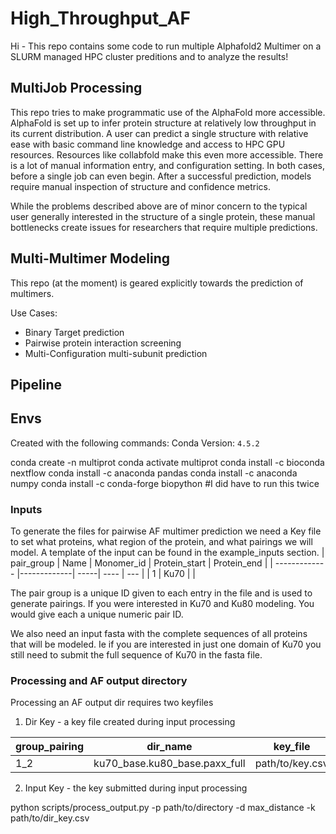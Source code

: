 # High_Throughput_AF

Hi - This repo contains some code to run multiple Alphafold2 Multimer on a SLURM managed HPC cluster preditions and to analyze the results! 

## MultiJob Processing

This repo tries to make programmatic use of the AlphaFold more accessible. AlphaFold is set up to infer protein structure at relatively low throughput in its current distribution. A user can predict a single structure with relative ease with basic command line knowledge and access to HPC GPU resources. Resources like collabfold make this even more accessible. There is a lot of manual information entry, and configuration setting. In both cases, before a single job can even begin. After a successful prediction, models require manual inspection of structure and confidence metrics. 

While the problems described above are of minor concern to the typical user generally interested in the structure of a single protein, these manual bottlenecks create issues for researchers that require multiple predictions. 

## Multi-Multimer Modeling

This repo (at the moment) is geared explicitly towards the prediction of multimers.

Use Cases: 
- Binary Target prediction 
- Pairwise protein interaction screening
- Multi-Configuration multi-subunit prediction

## Pipeline 

## Envs
Created with the following commands: 
Conda Version: `4.5.2`

conda create -n multiprot
conda activate multiprot
conda install -c bioconda nextflow
conda install -c anaconda pandas
conda install -c anaconda numpy
conda install -c conda-forge biopython #I did have to run this twice 

### Inputs 
To generate the files for pairwise AF multimer prediction we need a Key file to set what proteins, what region of the protein, and what pairings we will model. A template of the input can be found in the example_inputs section. 
| pair_group | Name | Monomer_id | Protein_start | Protein_end | 
| ------------- |-------------| -----| ---- | --- |
| 1 | Ku70 |   |

The pair group is a unique ID given to each entry in the file and is used to generate pairings. If you were interested in Ku70 and Ku80 modeling. You would give each a unique numeric pair ID.

We also need an input fasta with the complete sequences of all proteins that will be modeled. Ie if you are interested in just one domain of Ku70 you still need to submit the full sequence of Ku70 in the fasta file.


### Processing and AF output directory 
Processing an AF output dir requires two keyfiles 
1) Dir Key - a key file created during input processing 

| group_pairing | dir_name| key_file  |
| ------------- |-------------| -----|
| 1_2 | ku70_base.ku80_base.paxx_full | path/to/key.csv  |


2) Input Key - the key submitted during input processing

python scripts/process_output.py -p path/to/directory -d max_distance -k path/to/dir_key.csv 

